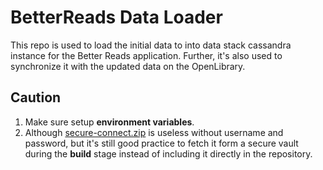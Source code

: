 # BetterReads Data Loader
This repo is used to load the initial data to into data stack 
cassandra instance for the Better Reads application. Further, it's also 
used to synchronize 
it with the updated data on the OpenLibrary.

## Caution
1. Make sure setup **environment variables**.
2. Although [secure-connect.zip](src/main/resources/secure-connect.zip) is 
useless without username and password, but it's still good practice to fetch it form a
secure vault during the **build** stage instead of including it directly 
in the repository.